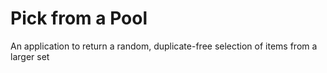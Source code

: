 # Pick from a Pool

An application to return a random, duplicate-free selection of items from a larger set